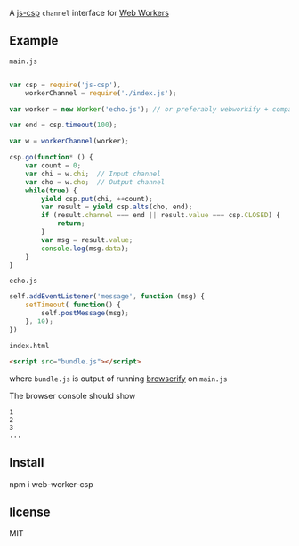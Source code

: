 A [js-csp](https://github.com/ubolonton/js-csp) `channel` interface for [Web Workers](http://www.w3.org/TR/workers/)

## Example
`main.js`

``` javascript

var csp = require('js-csp'),
    workerChannel = require('./index.js');

var worker = new Worker('echo.js'); // or preferably webworkify + compatible modified echo.js!

var end = csp.timeout(100);

var w = workerChannel(worker);

csp.go(function* () {
    var count = 0;
    var chi = w.chi;  // Input channel
    var cho = w.cho;  // Output channel
    while(true) {
        yield csp.put(chi, ++count);
        var result = yield csp.alts(cho, end);
        if (result.channel === end || result.value === csp.CLOSED) {
            return;
        }
        var msg = result.value;
        console.log(msg.data);
    }
}

```

`echo.js`

``` javascript
self.addEventListener('message', function (msg) {
    setTimeout( function() {
        self.postMessage(msg);
    }, 10);
})

```

`index.html`
``` html
<script src="bundle.js"></script>
```

where `bundle.js` is output of running [browserify](https://github.com/substack/browserify) on `main.js`

The browser console should show

```
1
2
3
...
```

## Install
npm i web-worker-csp

## license
MIT
